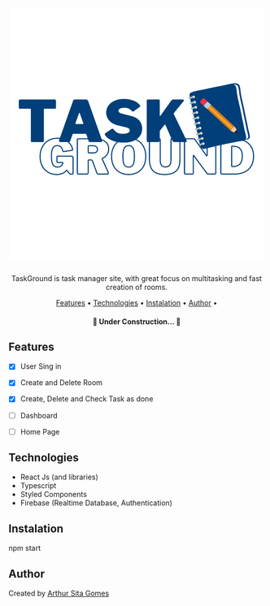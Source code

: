 <h1 align="center">
  <img src="Github/Images/TaskGround.png" />
</h1>

<p align="center"
	[![Netlify Status](https://api.netlify.com/api/v1/badges/10074b2e-146d-47f2-a76a-b7ed767018c1/deploy-status)](https://app.netlify.com/sites/taskground/deploys)
</p>

<p align="center"> TaskGround is task manager site, with great focus on multitasking and fast creation of rooms.</p>


<p align="center">
 <a href="#features">Features</a> •
 <a href="#technologies">Technologies</a> •
 <a href="#instalation">Instalation</a> •
 <a href="#author">Author</a> •
</p>



<h4 align="center"> 
	🚧 Under Construction...  🚧
</h4>

## **Features**

- [x] User Sing in
- [x] Create and Delete Room
- [x] Create, Delete and Check Task as done
- [ ] Dashboard
- [ ] Home Page


## **Technologies** 

* React Js (and libraries)
* Typescript
* Styled Components
* Firebase (Realtime Database, Authentication)


## **Instalation**

<p>npm start</p>


## **Author**

Created by <a href="github.com/SitaGomes">Arthur Sita Gomes</a>

